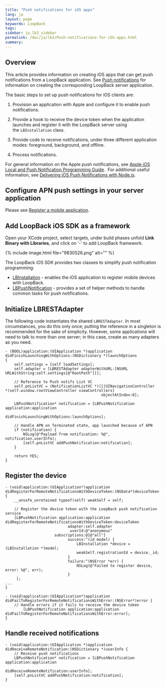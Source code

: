 ```yaml
---
title: "Push notifications for iOS apps"
lang: ja
layout: page
keywords: LoopBack
tags:
sidebar: ja_lb3_sidebar
permalink: /doc/ja/lb3/Push-notifications-for-iOS-apps.html
summary:
---
```


## Overview

This article provides information on creating iOS apps that can get push notifications from a LoopBack application.
See [Push notifications](Push-notifications.html) for information on creating the corresponding LoopBack server application.

The basic steps to set up push notifications for iOS clients are:

1.  Provision an application with Apple and configure it to enable push notifications.

2.  Provide a hook to receive the device token when the application launches and register it with the LoopBack server using the `LBInstallation` class.

3.  Provide code to receive notifications, under three different application modes: foreground, background, and offline.

4.  Process notifications.

For general information on the Apple push notifications,
see [Apple iOS Local and Push Notification Programming Guide](https://developer.apple.com/library/ios/documentation/NetworkingInternet/Conceptual/RemoteNotificationsPG/Introduction.html). 
For additional useful information, see [Delivering iOS Push Notifications with Node.js](https://blog.engineyard.com/2013/developing-ios-push-notifications-nodejs).

## Configure APN push settings in your server application

Please see [Register a mobile application](Push-notifications.html#register-a-mobile-application).

## Add LoopBack iOS SDK as a framework

Open your XCode project, select targets, under build phases unfold **Link Binary with Libraries**, and click on '-' to add LoopBack framework.

{% include image.html file="9830526.png" alt="" %}

The LoopBack iOS SDK provides two classes to simplify push notification programming:

* [LBInstallation](http://apidocs.loopback.io/loopback-sdk-ios/api/interface_l_b_installation.html) - enables the iOS application to register mobile devices with LoopBack. 
* [LBPushNotification](http://apidocs.loopback.io/loopback-sdk-ios/api/interface_l_b_push_notification.html) - provides a set of helper methods to handle common tasks for push notifications.

## Initialize LBRESTAdapter

The following code instantiates the shared `LBRESTAdapter`.
In most circumstances, you do this only once; putting the reference in a singleton is recommended for the sake of simplicity.
However, some applications will need to talk to more than one server; in this case, create as many adapters as you need.

```
- (BOOL)application:(UIApplication *)application didFinishLaunchingWithOptions:(NSDictionary *)launchOptions
{
    self.settings = [self loadSettings];
    self.adapter = [LBRESTAdapter adapterWithURL:[NSURL URLWithString:self.settings[@"RootPath"]]];

    // Reference to Push notifs List VC
    self.pnListVC = (NotificationListVC *)[[(UINavigationController *)self.window.rootViewController viewControllers]
                                           objectAtIndex:0];

    LBPushNotification* notification = [LBPushNotification application:application
                                         didFinishLaunchingWithOptions:launchOptions];

    // Handle APN on Terminated state, app launched because of APN
    if (notification) {
        NSLog(@"Payload from notification: %@", notification.userInfo);
        [self.pnListVC addPushNotification:notification];
    }

    return YES;
}
```

## Register the device

```
- (void)application:(UIApplication*)application didRegisterForRemoteNotificationsWithDeviceToken:(NSData*)deviceToken
{
    __unsafe_unretained typeof(self) weakSelf = self;

    // Register the device token with the LoopBack push notification service
    [LBPushNotification application:application
didRegisterForRemoteNotificationsWithDeviceToken:deviceToken
                            adapter:self.adapter
                             userId:@"anonymous"
                      subscriptions:@[@"all"]
                            success:^(id model) {
                                LBInstallation *device = (LBInstallation *)model;
                                weakSelf.registrationId = device._id;
                            }
                            failure:^(NSError *err) {
                                NSLog(@"Failed to register device, error: %@", err);
                            }
     ];
...
}

- (void)application:(UIApplication*)application didFailToRegisterForRemoteNotificationsWithError:(NSError*)error {
    // Handle errors if it fails to receive the device token
        [LBPushNotification application:application didFailToRegisterForRemoteNotificationsWithError:error];
}
```

## Handle received notifications

```
- (void)application:(UIApplication *)application didReceiveRemoteNotification:(NSDictionary *)userInfo {
    // Receive push notifications
    LBPushNotification* notification = [LBPushNotification application:application
                                          didReceiveRemoteNotification:userInfo];
    [self.pnListVC addPushNotification:notification];
}
```
